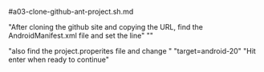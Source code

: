 #a03-clone-github-ant-project.sh.md




"After cloning the github site and copying the URL, find the AndroidManifest.xml file and set the line"
"<uses-sdk android:minSdkVersion="16" android:targetSdkVersion="20"/>"

 "also find the project.properites file and change "
 "target=android-20"
 "Hit enter when ready to continue"

